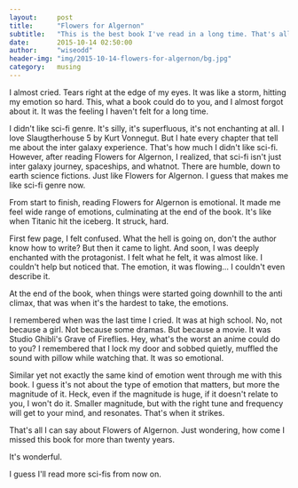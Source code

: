 ```yaml
---
layout:     post
title:      "Flowers for Algernon"
subtitle:   "This is the best book I've read in a long time. That's all I'm going to say here."
date:       2015-10-14 02:50:00
author:     "wiseodd"
header-img: "img/2015-10-14-flowers-for-algernon/bg.jpg"
category:   musing
---
```


I almost cried. Tears right at the edge of my eyes. It was like a storm, hitting my emotion so hard. This, what a book could do to you, and I almost forgot about it. It was the feeling I haven't felt for a long time.

I didn't like sci-fi genre. It's silly, it's superfluous, it's not enchanting at all. I love Slaugtherhouse 5 by Kurt Vonnegut. But I hate every chapter that tell me about the inter galaxy experience. That's how much I didn't like sci-fi. However, after reading Flowers for Algernon, I realized, that sci-fi isn't just inter galaxy journey, spaceships, and whatnot. There are humble, down to earth science fictions. Just like Flowers for Algernon. I guess that makes me like sci-fi genre now.

From start to finish, reading Flowers for Algernon is emotional. It made me feel wide range of emotions, culminating at the end of the book. It's like when Titanic hit the iceberg. It struck, hard.

First few page, I felt confused. What the hell is going on, don't the author know how to write? But then it came to light. And soon, I was deeply enchanted with the protagonist. I felt what he felt, it was almost like. I couldn't help but noticed that. The emotion, it was flowing... I couldn't even describe it.

At the end of the book, when things were started going downhill to the anti climax, that was when it's the hardest to take, the emotions.

I remembered when was the last time I cried. It was at high school. No, not because a girl. Not because some dramas. But because a movie. It was Studio Ghibli's Grave of Fireflies. Hey, what's the worst an anime could do to you? I remembered that I lock my door and sobbed quietly, muffled the sound with pillow while watching that. It was so emotional.

Similar yet not exactly the same kind of emotion went through me with this book. I guess it's not about the type of emotion that matters, but more the magnitude of it. Heck, even if the magnitude is huge, if it doesn't relate to you, I won't do it. Smaller magnitude, but with the right tune and frequency will get to your mind, and resonates. That's when it strikes.

That's all I can say about Flowers of Algernon. Just wondering, how come I missed this book for more than twenty years.

It's wonderful.

I guess I'll read more sci-fis from now on.
